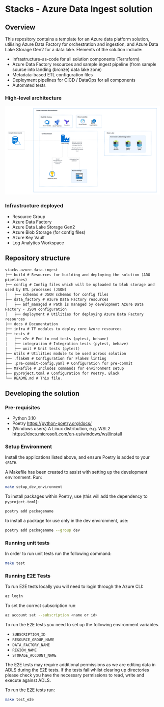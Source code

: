 # Stacks - Azure Data Ingest solution

## Overview

This repository contains a template for an Azure data platform solution, utilising Azure Data Factory for orchestration and ingestion, and Azure Data Lake Storage Gen2 for a data lake. Elements of the solution include:
* Infrastructure-as-code for all solution components (Terraform)
* Azure Data Factory resources and sample ingest pipeline (from sample source into landing (bronze) data lake zone)
* Metadata-based ETL configuration files
* Deployment pipelines for CICD / DataOps for all components
* Automated tests

### High-level architecture

![High-level architecture](docs/images/Stacks_Azure_Data_Platform-Ingestion_HLD.png?raw=true "High-level architecture")

### Infrastructure deployed
* Resource Group
* Azure Data Factory
* Azure Data Lake Storage Gen2
* Azure Blob Storage (for config files)
* Azure Key Vault
* Log Analytics Workspace

## Repository structure
```
stacks-azure-data-ingest
├── build # Resources for building and deploying the solution (ADO pipelines)
├── config # Config files which will be uploaded to blob storage and used by ETL processes (JSON)
│   ├── schemas # JSON schemas for config files
├── data_factory # Azure Data Factory resources
│   ├── adf_managed # Path is managed by development Azure Data Factory - JSON configuration
│   ├── deployment # Utilities for deploying Azure Data Factory resources
├── docs # Documentation
├── infra # TF modules to deploy core Azure resources
├── tests #
│   ├── e2e # End-to-end tests (pytest, behave)
│   ├── integration # Integration tests (pytest, behave)
|   ├── unit # Unit tests (pytest)
├── utils # Utilities module to be used across solution
├── .flake8 # Configuration for Flake8 linting
├── .pre-commit-config.yaml # Configuration for pre-commit
├── Makefile # Includes commands for environment setup
├── pyproject.toml # Configuration for Poetry, Black
└── README.md # This file.
```

## Developing the solution

### Pre-requisites

* Python 3.10
* Poetry https://python-poetry.org/docs/
* (Windows users) A Linux distribution, e.g. WSL2 https://docs.microsoft.com/en-us/windows/wsl/install

### Setup Environment
Install the applications listed above, and ensure Poetry is added to your `$PATH`.

A Makefile has been created to assist with setting up the development environment. Run:
```bash
make setup_dev_environment
```

To install packages within Poetry, use (this will add the dependency to `pyproject.toml`):
```bash
poetry add packagename
```
to install a package for use only in the dev environment, use:
```bash
poetry add packagename --group dev
```

### Running unit tests

In order to run unit tests run the following command:

```bash
make test
```

### Running E2E Tests

To run E2E tests locally you will need to login through the Azure CLI:

```bash
az login 
```

To set the correct subscription run:

```bash
az account set --subscription <name or id>
```

To run the E2E tests you need to set up the following environment variables.

- `SUBSCRIPTION_ID`
- `RESOURCE_GROUP_NAME`
- `DATA_FACTORY_NAME`
- `REGION_NAME`
- `STORAGE_ACCOUNT_NAME`

The E2E tests may require additional permissions as we are editing data in ADLS during the E2E tests. If the tests fail
whilst clearing up directories please check you have the necessary permissions to read, write and execute against ADLS.

To run the E2E tests run:

```bash
make test_e2e
```